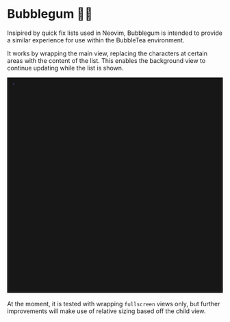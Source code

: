 # Bubblegum 🫧🍬

Insipired by quick fix lists used in Neovim, Bubblegum is intended to provide a similar experience for use within the BubbleTea environment.

It works by wrapping the main view, replacing the characters at certain areas with the content of the list. This enables the background view to continue updating while the list is shown.

![Demo with Moai app](./bubblegum.gif)

At the moment, it is tested with wrapping `fullscreen` views only, but further improvements will make use of relative sizing based off the child view.